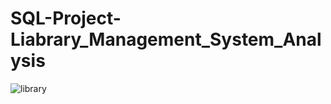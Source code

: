 # SQL-Project-Liabrary_Management_System_Analysis

![library](https://github.com/user-attachments/assets/f229b751-b489-4861-bdb9-9f71a7e87680)
